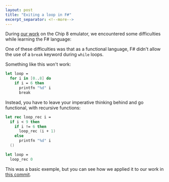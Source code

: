 ```yaml
---
layout: post
title: "Exiting a loop in F#"
excerpt_separator: <!--more-->
---
```


During [our work](https://github.com/s-society/chip-8) on the Chip 8 emulator,
we encountered some difficulties while learning the F# language:

One of these difficulties was that as a functional language, F# didn't allow the use of
a `break` keyword during `while` loops.
<!--more-->
Something like this won't work:

```  fsharp
let loop =
  for i in [0..8] do
    if i = 6 then
      printfn "%d" i
      break
```

Instead, you have to leave your imperative thinking behind and go functional, with recursive functions:

``` fsharp
let rec loop_rec i =
  if i < 9 then
    if i != 6 then
      loop_rec (i + 1)
    else
      printfn "%d" i
  ()

let loop =
  loop_rec 0
```

This was a basic exemple, but you can see how we applied it to our work in [this commit](https://github.com/s-society/chip-8/commit/a058707c59b14d5d821310e16962b628af917956).
